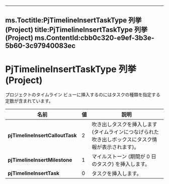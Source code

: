 

---
ms.Toctitle:PjTimelineInsertTaskType 列挙 (Project)
title:PjTimelineInsertTaskType 列挙 (Project)
ms.ContentId:cbb0c320-e9ef-3b3e-5b60-3c97940083ec
---
# PjTimelineInsertTaskType 列挙 (Project)




プロジェクトのタイムライン ビューに挿入するのにはタスクの種類を指定する定数が含まれています。

|**名前**|**値**|**説明**|
|---|---|---|
|**pjTimelineInsertCalloutTask**|2|吹き出しタスクを挿入します (タイムラインにつなげられた吹き出しボックスにタスク情報が表示されます)。|
|**pjTimelineInsertMilestone**|1|マイルストーン (期間が 0 日のタスク) を挿入します。|
|**pjTimelineInsertTask**|0|タスクを挿入します。|




